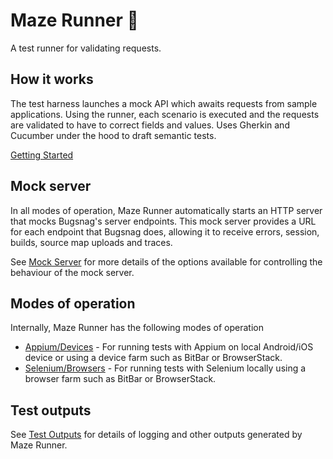# Maze Runner 🏃

A test runner for validating requests.

## How it works

The test harness launches a mock API which awaits requests from sample applications. Using the runner, each scenario is executed and the requests are validated to have to correct fields and values. Uses Gherkin and Cucumber under the hood to draft semantic tests.

[Getting Started](./docs/Getting_Started.md)

## Mock server

In all modes of operation, Maze Runner automatically starts an HTTP server that mocks Bugsnag's server endpoints. This mock server provides a URL for each endpoint that Bugsnag does, allowing it to receive errors, session, builds, source map uploads and traces.

See [Mock Server](./docs/Mock_Server.md) for more details of the options available for controlling the behaviour of the mock 
server.

## Modes of operation

Internally, Maze Runner has the following modes of operation

* [Appium/Devices](./docs/Device_Mode.md) - For running tests with Appium on local Android/iOS device or using a device farm such as BitBar or BrowserStack.
* [Selenium/Browsers](./docs/Browser_Mode.md) - For running tests with Selenium locally using a browser farm such as BitBar or BrowserStack.

## Test outputs

See [Test Outputs](./docs/Test_Outputs.md) for details of logging and other outputs generated by Maze Runner.
